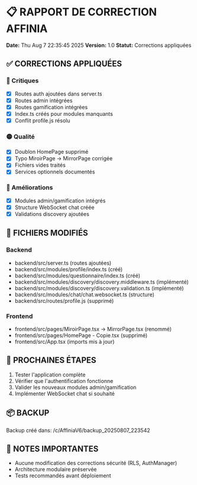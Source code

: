 # 📋 RAPPORT DE CORRECTION AFFINIA

**Date:** Thu Aug  7 22:35:45     2025
**Version:** 1.0
**Statut:** Corrections appliquées

## ✅ CORRECTIONS APPLIQUÉES

### 🔴 Critiques
- [x] Routes auth ajoutées dans server.ts
- [x] Routes admin intégrées
- [x] Routes gamification intégrées
- [x] Index.ts créés pour modules manquants
- [x] Conflit profile.js résolu

### 🟡 Qualité
- [x] Doublon HomePage supprimé
- [x] Typo MiroirPage → MirrorPage corrigée
- [x] Fichiers vides traités
- [x] Services optionnels documentés

### 🚀 Améliorations
- [x] Modules admin/gamification intégrés
- [x] Structure WebSocket chat créée
- [x] Validations discovery ajoutées

## 📁 FICHIERS MODIFIÉS

### Backend
- backend/src/server.ts (routes ajoutées)
- backend/src/modules/profile/index.ts (créé)
- backend/src/modules/questionnaire/index.ts (créé)
- backend/src/modules/discovery/discovery.middleware.ts (implémenté)
- backend/src/modules/discovery/discovery.validation.ts (implémenté)
- backend/src/modules/chat/chat.websocket.ts (structure)
- backend/src/routes/profile.js (supprimé)

### Frontend
- frontend/src/pages/MiroirPage.tsx → MirrorPage.tsx (renommé)
- frontend/src/pages/HomePage - Copie.tsx (supprimé)
- frontend/src/App.tsx (imports mis à jour)

## 🔄 PROCHAINES ÉTAPES

1. Tester l'application complète
2. Vérifier que l'authentification fonctionne
3. Valider les nouveaux modules admin/gamification
4. Implémenter WebSocket chat si souhaité

## 📦 BACKUP

Backup créé dans: /c/AffiniaV6/backup_20250807_223542

## 🚨 NOTES IMPORTANTES

- Aucune modification des corrections sécurité (RLS, AuthManager)
- Architecture modulaire préservée
- Tests recommandés avant déploiement

